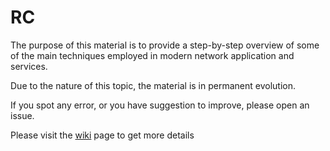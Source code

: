 # RC
The purpose of this material is to provide a step-by-step overview of some of the main techniques employed in modern network application and services.

Due to the nature of this topic, the material is in permanent evolution.

If you spot any error, or you have suggestion to improve, please open an issue.

Please visit the [wiki](https://github.com/andreavitaletti/RC/wiki) page to get more details
